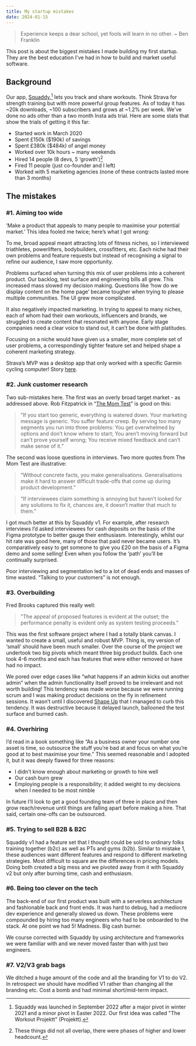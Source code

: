 ```yaml
---
title: My startup mistakes
date: 2024-01-15
---
```


> Experience keeps a dear school, yet fools will learn in no other. ~ Ben Franklin

This post is about the biggest mistakes I made building my first startup. They are the best education I've had in how to build and market useful software.

## Background

Our app, [Squaddy](https://squaddy.app),[^1] lets you track and share workouts. Think Strava for strength training but with more powerful group features. As of today it has ~20k downloads, ~100 subscribers and grows at ~1.2% per week. We've done no ads other than a two month Insta ads trial. Here are some stats that show the trials of getting it this far:

- Started work in March 2020
- Spent £150k ($190k) of savings
- Spent £380k ($484k) of angel money
- Worked over 10k hours ~ many weekends
- Hired 14 people (8 devs, 5 ‘growth’)[^2]
- Fired 11 people (just co-founder and I left)
- Worked with 5 marketing agencies (none of these contracts lasted more than 3 months)

## The mistakes

### #1. Aiming too wide

‘Make a product that appeals to many people to maximise your potential market.’ This idea fooled me twice; here’s what I got wrong:

To me, broad appeal meant attracting lots of fitness niches, so I interviewed triathletes, powerlifters, bodybuilders, crossfitters, etc. Each niche had their own problems and feature requests but instead of recognising a signal to refine our audience, I saw more opportunity.

Problems surfaced when turning this mix of user problems into a coherent product. Our backlog, test surface and engineering bills all grew. This increased mass slowed my decision making. Questions like ‘how do we display content on the home page’ became tougher when trying to please multiple communities. The UI grew more complicated.

It also negatively impacted marketing. In trying to appeal to many niches, each of whom had their own workouts, influencers and brands, we struggled to create content that resonated with anyone. Early stage companies need a clear voice to stand out, it can’t be done with platitudes.

Focusing on a niche would have given us a smaller, more complete set of user problems, a correspondingly tighter feature set and helped shape a coherent marketing strategy.

Strava’s MVP was a desktop app that only worked with a specific Garmin cycling computer! Story [here](https://www.youtube.com/watch?v=STb34HA8WbE).

### #2. Junk customer research

Two sub-mistakes here. The first was an overly broad target market - as addressed above. Rob Fitzpatrick in “[The Mom Test](https://www.momtestbook.com/)” is good on this:

> “If you start too generic, everything is watered down. Your marketing message is generic. You suffer feature creep. By serving too many segments you run into three problems: You get overwhelmed by options and don’t know where to start; You aren’t moving forward but can’t prove yourself wrong; You receive mixed feedback and can’t make sense of it.”

The second was loose questions in interviews. Two more quotes from The Mom Test are illustrative:

> “Without concrete facts, you make generalisations. Generalisations make it hard to answer difficult trade-offs that come up during product development.”

> “If interviewees claim something is annoying but haven’t looked for any solutions to fix it, chances are, it doesn’t matter that much to them.”

I got much better at this by Squaddy v1. For example, after research interviews I’d asked interviewees for cash deposits on the basis of the Figma prototype to better gauge their enthusiasm. Interestingly, whilst our hit rate was good here, many of those that paid never became users. It’s comparatively easy to get someone to give you £20 on the basis of a Figma demo and some selling! Even when you follow the ‘path’ you’ll be continually surprised.

Poor interviewing and segmentation led to a lot of dead ends and masses of time wasted. “Talking to your customers” is not enough.

### #3. Overbuilding

Fred Brooks captured this really well:

> "The appeal of proposed features is evident at the outset; the performance penalty is evident only as system testing proceeds."

This was the first software project where I had a totally blank canvas. I wanted to create a small, useful and robust MVP. Thing is, my version of ‘small’ should have been much smaller. Over the course of the project we undertook two big pivots which meant three big product builds. Each one took 4-6 months and each has features that were either removed or have had no impact.

We pored over edge cases like “what happens if an admin kicks out another admin” when the admin functionality itself proved to be irrelevant and not worth building! This tendency was made worse because we were running scrum and I was making product decisions on the fly in refinement sessions. It wasn’t until I discovered [Shape Up](https://basecamp.com/shapeup/1.1-chapter-02) that I managed to curb this tendency. It was destructive because it delayed launch, ballooned the test surface and burned cash.

### #4. Overhiring

I’d read in a book something like “As a business owner your number one asset is time, so outsource the stuff you’re bad at and focus on what you’re good at to best maximise your time.” This seemed reasonable and I adopted it, but it was deeply flawed for three reasons:

- I didn’t know enough about marketing or growth to hire well
- Our cash burn grew
- Employing people is a responsibility; it added weight to my decisions when I needed to be most nimble

In future I’ll look to get a good founding team of three in place and then grow reach/revenue until things are falling apart before making a hire. That said, certain one-offs can be outsourced.

### #5. Trying to sell B2B & B2C

Squaddy v1 had a feature set that I thought could be sold to ordinary folks training together (b2c) as well as PTs and gyms (b2b). Similar to mistake 1, these audiences want different features and respond to different marketing strategies. Most difficult to square are the differences in pricing models. Doing both created a big mess and we pivoted away from it with Squaddy v2 but only after burning time, cash and enthusiasm.

### #6. Being too clever on the tech

The back-end of our first product was built with a serverless architecture and fashionable back and front ends. It was hard to debug, had a mediocre dev experience and generally slowed us down. These problems were compounded by hiring too many engineers who had to be onboarded to the stack. At one point we had 5! Madness. Big cash burner.

We course corrected with Squaddy by using architecture and frameworks we were familiar with and we never moved faster than with just two engineers.

### #7. V2/V3 grab bags

We ditched a huge amount of the code and all the branding for V1 to do V2. In retrospect we should have modified V1 rather than changing all the branding etc. Cost a bomb and had minimal short/mid-term impact.

[^2]: These things did not all overlap, there were phases of higher and lower headcount.
[^1]: Squaddy was launched in September 2022 after a major pivot in winter 2021 and a minor pivot in Easter 2022. Our first idea was called "The Workout Projektt" (Projektt).
